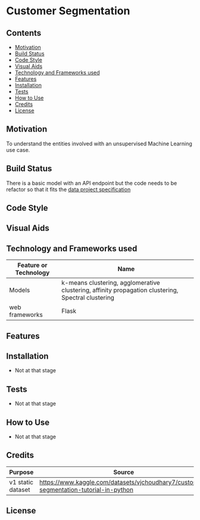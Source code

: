 # Customer Segmentation

## Contents
* [Motivation](#motivation)
* [Build Status](#build-status)
* [Code Style](#code-style)
* [Visual Aids](#visual-aids)
* [Technology and Frameworks used](#technology-and-frameworks-used)
* [Features](#features)
* [Installation](#installation)
* [Tests](#tests)
* [How to Use](#how-to-use)
* [Credits](#credits)
* [License](#license)

## Motivation
To understand the entities involved with an unsupervised Machine Learning use case.
## Build Status
There is a basic model with an API endpoint but the code needs to be refactor so that it fits the [data project specification](https://blog.jamesglassey.com/data-project-aims/)
## Code Style

## Visual Aids

## Technology and Frameworks used

| Feature or Technology | Name |
| ----------- | ----------- |
| Models | k-means clustering, agglomerative clustering, affinity propagation clustering, Spectral clustering  |
| web frameworks| Flask |
## Features

## Installation
- Not at that stage

## Tests
- Not at that stage

## How to Use
- Not at that stage

## Credits
| Purpose | Source |
| ----------- | ----------- |
|v1 static dataset | https://www.kaggle.com/datasets/vjchoudhary7/customer-segmentation-tutorial-in-python

## License
